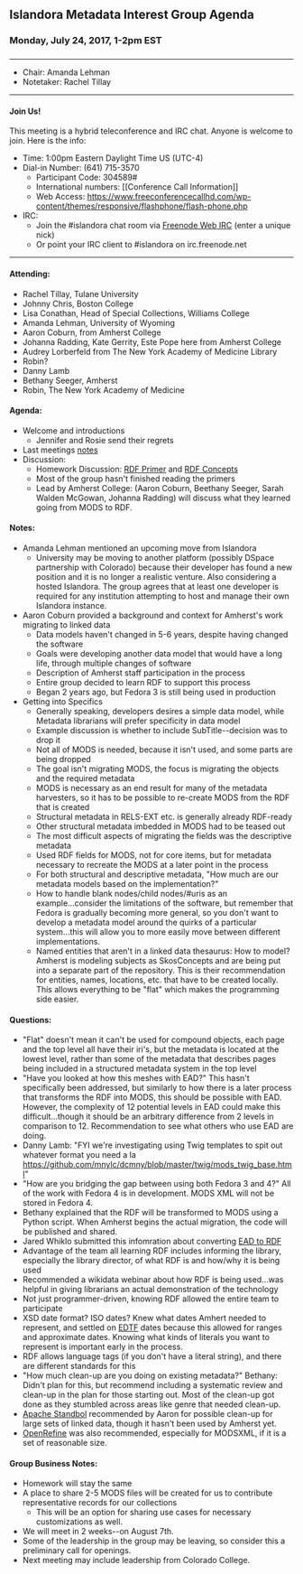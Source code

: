 ## Islandora Metadata Interest Group Agenda
### Monday, July 24, 2017, 1-2pm EST
### 
---
* Chair:  Amanda Lehman
* Notetaker:  Rachel Tillay

---

#### Join Us!
This meeting is a hybrid teleconference and IRC chat. Anyone is welcome to join. Here is the info:
* Time: 1:00pm Eastern Daylight Time US (UTC-4)
* Dial-in Number: (641) 715-3570
  * Participant Code: 304589#
  * International numbers: [[Conference Call Information]]
  * Web Access: https://www.freeconferencecallhd.com/wp-content/themes/responsive/flashphone/flash-phone.php
* IRC:
  * Join the #islandora chat room via [Freenode Web IRC](http://webchat.freenode.net/) (enter a unique nick)
  * Or point your IRC client to #islandora on irc.freenode.net
---
#### Attending:
* Rachel Tillay, Tulane University
* Johnny Chris, Boston College
* Lisa Conathan, Head of Special Collections, Williams College
* Amanda Lehman, University of Wyoming
* Aaron Coburn, from Amherst College
* Johanna Radding, Kate Gerrity, Este Pope here from Amherst College
* Audrey Lorberfeld from The New York Academy of Medicine Library
* Robin?
* Danny Lamb
* Bethany Seeger, Amherst
* Robin, The New York Academy of Medicine

#### Agenda:
* Welcome and introductions
     * Jennifer and Rosie send their regrets
* Last meetings [notes](https://github.com/islandora-interest-groups/Islandora-Metadata-Interest-Group/blob/master/Meetings/2017_07_10.md)
* Discussion: 
     * Homework Discussion: [RDF Primer](https://www.w3.org/TR/2014/NOTE-rdf11-primer-20140225) and [RDF Concepts](https://www.w3.org/TR/rdf11-concepts)
     * Most of the group hasn't finished reading the primers
     * Lead by Amherst College: (Aaron Coburn, Beethany Seeger, Sarah Walden McGowan, Johanna Radding) will discuss what they learned going from MODS to RDF.

#### Notes:
* Amanda Lehman mentioned an upcoming move from Islandora
     * University may be moving to another platform (possibly DSpace partnership with Colorado) because their developer has found a new position and it is no longer a realistic venture. Also considering a hosted Islandora. The group agrees that at least one developer is required for any institution attempting to host and manage their own Islandora instance.
* Aaron Coburn provided a background and context for Amherst's work migrating to linked data
     * Data models haven't changed in 5-6 years, despite having changed the software
     * Goals were developing another data model that would have a long life, through multiple changes of software
     * Description of Amherst staff participation in the process
     * Entire group decided to learn RDF to support this process
     * Began 2 years ago, but Fedora 3 is still being used in production
* Getting into Specifics
     * Generally speaking, developers desires a simple data model, while Metadata librarians will prefer specificity in data model
     * Example discussion is whether to include SubTitle--decision was to drop it
     * Not all of MODS is needed, because it isn't used, and some parts are being dropped
     * The goal isn't migrating MODS, the focus is migrating the objects and the required metadata
     * MODS is necessary as an end result for many of the metadata harvesters, so it has to be possible to re-create MODS from the RDF that is created
     * Structural metadata in RELS-EXT etc. is generally already RDF-ready
     * Other structural metadata imbedded in MODS had to be teased out
     * The most difficult aspects of migrating the fields was the descriptive metadata
     * Used RDF fields for MODS, not for core items, but for metadata necessary to recreate the MODS at a later point in the process
     * For both structural and descriptive metadata, "How much are our metadata models based on the implementation?"
     * How to handle blank nodes/child nodes/#uris as an example...consider the limitations of the software, but remember that Fedora is gradually becoming more general, so you don't want to develop a metadata model around the quirks of a particular system...this will allow you to more easily move between different implementations.
     * Named entities that aren't in a linked data thesaurus: How to model? Amherst is modeling subjects as SkosConcepts and are being put into a separate part of the repository. This is their recommendation for entities, names, locations, etc. that have to be created locally. This allows everything to be "flat" which makes the programming side easier.

#### Questions:
* "Flat" doesn't mean it can't be used for compound objects, each page and the top level all have their iri's, but the metadata is located at the lowest level, rather than some of the metadata that describes pages being included in a structured metadata system in the top level
* "Have you looked at how this meshes with EAD?" This hasn't specifically been addressed, but similarly to how there is a later process that transforms the RDF into MODS, this should be possible with EAD. However, the complexity of 12 potential levels in EAD could make this difficult...though it should be an arbitrary difference from 2 levels in comparison to 12. Recommendation to see what others who use EAD are doing.
* Danny Lamb: "FYI we're investigating using Twig templates to spit out whatever format you need a la https://github.com/mnylc/dcmny/blob/master/twig/mods_twig_base.html"
* "How are you bridging the gap between using both Fedora 3 and 4?" All of the work with Fedora 4 is in development. MODS XML will not be stored in Fedora 4.
* Bethany explained that the RDF will be transformed to MODS using a Python script. When Amherst begins the actual migration, the code will be published and shared.
* Jared Whiklo submitted this infomration about converting [EAD to RDF](http://blogs.sussex.ac.uk/salda/2011/05/16/the-data-transformation/)
* Advantage of the team all learning RDF includes informing the library, especially the library director, of what RDF is and how/why it is being used
* Recommended a wikidata webinar about how RDF is being used...was helpful in giving librarians an actual demonstration of the technology
* Not just programmer-driven, knowing RDF allowed the entire team to participate
* XSD date format? ISO dates? Knew what dates Amhert needed to represent, and settled on [EDTF](https://www.loc.gov/standards/datetime/) dates because this allowed for ranges and approximate dates. Knowing what kinds of literals you want to represent is important early in the process.
* RDF allows language tags (if you don't have a literal string), and there are different standards for this
* "How much clean-up are you doing on existing metadata?" Bethany: Didn't plan for this, but recommend including a systematic review and clean-up in the plan for those starting out. Most of the clean-up got done as they stumbled across areas like genre that needed clean-up.
* [Apache Standbol](https://stanbol.apache.org/) recommended by Aaron for possible clean-up for large sets of linked data, though it hasn't been used by Amherst yet.
* [OpenRefine](http://openrefine.org/) was also recommended, especially for MODSXML, if it is a set of reasonable size.

#### Group Business Notes:
* Homework will stay the same
* A place to share 2-5 MODS files will be created for us to contribute representative records for our collections
     * This will be an option for sharing use cases for necessary customizations as well.
* We will meet in 2 weeks--on August 7th.
* Some of the leadership in the group may be leaving, so consider this a preliminary call for openings.
* Next meeting may include leadership from Colorado College.
